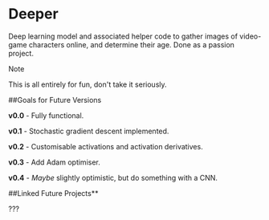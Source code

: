 # Deeper
Deep learning model and associated helper code to gather images of video-game characters online, and determine their age. Done as a passion project.

> [!NOTE]
> This is all entirely for fun, don't take it seriously.

##Goals for Future Versions


**v0.0** - Fully functional.

**v0.1** - Stochastic gradient descent implemented.

**v0.2** - Customisable activations and activation derivatives.

**v0.3** - Add Adam optimiser.

**v0.4** - *Maybe* slightly optimistic, but do something with a CNN.

##Linked Future Projects**


???
